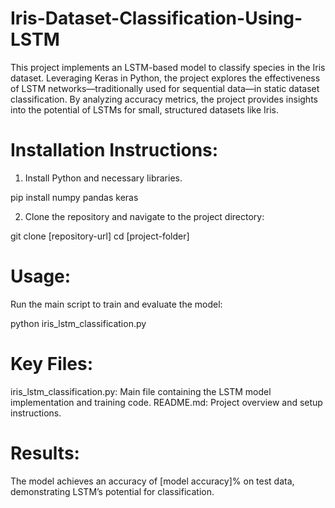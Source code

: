 # Iris-Dataset-Classification-Using-LSTM

This project implements an LSTM-based model to classify species in the Iris dataset. Leveraging Keras in Python, the project explores the effectiveness of LSTM networks—traditionally used for sequential data—in static dataset classification. By analyzing accuracy metrics, the project provides insights into the potential of LSTMs for small, structured datasets like Iris.

# Installation Instructions:

1) Install Python and necessary libraries.

pip install numpy pandas keras

2) Clone the repository and navigate to the project directory:


git clone [repository-url]
cd [project-folder]

# Usage:
Run the main script to train and evaluate the model:

python iris_lstm_classification.py

# Key Files:

iris_lstm_classification.py: Main file containing the LSTM model implementation and training code.
README.md: Project overview and setup instructions.

# Results:
The model achieves an accuracy of [model accuracy]% on test data, demonstrating LSTM’s potential for classification.
